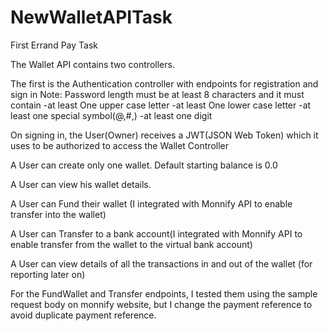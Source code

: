# NewWalletAPITask
First Errand Pay Task

The Wallet API contains two controllers.

The first is the Authentication controller with endpoints for registration and sign in
Note: Password length must be at least 8 characters and it must contain 
-at least One upper case letter
-at least One lower case letter
-at least one special symbol(@,#,)
-at least one digit

On signing in, the User(Owner) receives a JWT(JSON Web Token) which it uses to be authorized to access the Wallet Controller

A User can create only one wallet. Default starting balance is 0.0

A User can view his wallet details.

A User can Fund their wallet (I integrated with Monnify API to enable transfer into the wallet)

A User can Transfer to a bank account(I integrated with Monnify API to enable transfer from the wallet to the virtual bank account)

A User can view details of all the transactions in and out of the wallet (for reporting later on)

For the FundWallet and Transfer endpoints, I tested them using the sample request body on monnify website, but I change the payment reference to avoid duplicate payment reference.
